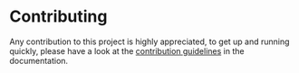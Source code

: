 # Contributing
Any contribution to this project is highly appreciated, to get up and running quickly, please have a look at the [contribution guidelines]() in the documentation.